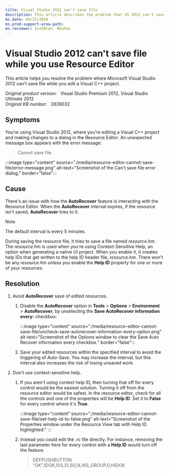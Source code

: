 ```yaml
---
title: Visual Studio 2012 can't save file
description: This article describes the problem that VS 2012 can't save file while using Resource Editor, and provides a solution.
ms.date: 04/23/2020
ms.prod-support-area-path:
ms.reviewer: ScotBren, NSuhas
---
```

# Visual Studio 2012 can't save file while you use Resource Editor

This article helps you resolve the problem where Microsoft Visual Studio 2012 can't save file while you edit a Visual C++ project.

_Original product version:_ &nbsp; Visual Studio Premium 2012, Visual Studio Ultimate 2012  
_Original KB number:_ &nbsp; 2839032

## Symptoms

You're using Visual Studio 2012, where you're editing a Visual C++ project and making changes to a dialog in the Resource Editor. An unexpected message box appears with the error message:

> Cannot save file.

:::image type="content" source="./media/resource-editor-cannot-save-file/error-message.png" alt-text="Screenshot of the Can't save file error dialog." border="false":::

## Cause

There's an issue with how the **AutoRecover** feature is interacting with the Resource Editor. When the **AutoRecover** interval expires, if the resource isn't saved, **AutoRecover** tries to it.

> [!NOTE]
> The default interval is every 5 minutes.

During saving the resource file, it tries to save a file named *resource.hm*. The *resource.hm* is used when you're using Context-Sensitive Help, an option when generating a native UI project. When you enable it, it creates help IDs that get written to the help ID header file, *resource.hm*. There won't be any *resource.hm* unless you enable the **Help ID** property for one or more of your resources.

## Resolution

1. Avoid **AutoRecover** save of edited resources.

    1. Disable the **AutoRecover** option in **Tools** > **Options** > **Environment** > **AutoRecover**, by unselecting the **Save AutoRecover information every:** checkbox:

        :::image type="content" source="./media/resource-editor-cannot-save-file/uncheck-save-autorecover-information-every-option.png" alt-text="Screenshot of the Options window to clear the Save Auto Recover information every checkbox." border="false":::

    1. Save your edited resources within the specified interval to avoid the triggering of Auto-Save. You may increase the interval, but this interval also increases the risk of losing unsaved work.

2. Don't use context-sensitive help.

    1. If you aren't using context help ID, then turning that off for every control would be the easiest solution. Turning it off from the resource editor would be safest. In the resource editor, check for all the controls and one of the properties will be **Help ID**. Set it to **False** for every control where it's **True**.

        :::image type="content" source="./media/resource-editor-cannot-save-file/set-help-id-to-false.png" alt-text="Screenshot of the Properties window under the Resource View tab with Help ID highlighted." :::

    2. Instead you could edit the .rc file directly. For instance, removing the last parameter here for every control with a **Help ID** would turn off the feature:

        > DEFPUSHBUTTON "OK",IDOK,103,31,50,14,WS_GROUP,0,HIDOK
